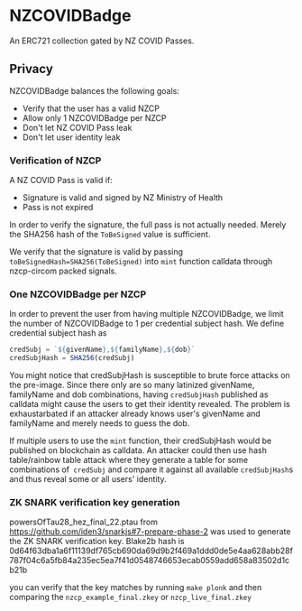 # NZCOVIDBadge

An ERC721 collection gated by NZ COVID Passes.

## Privacy

NZCOVIDBadge balances the following goals:

- Verify that the user has a valid NZCP
- Allow only 1 NZCOVIDBadge per NZCP
- Don't let NZ COVID Pass leak
- Don't let user identity leak

### Verification of NZCP

A NZ COVID Pass is valid if:
- Signature is valid and signed by NZ Ministry of Health
- Pass is not expired

In order to verify the signature, the full pass is not actually needed. Merely the SHA256 hash of the `ToBeSigned` value is sufficient.

We verify that the signature is valid by passing `toBeSignedHash=SHA256(ToBeSigned)` into `mint` function calldata through nzcp-circom packed signals.

### One NZCOVIDBadge per NZCP

In order to prevent the user from having multiple NZCOVIDBadge, we limit the number of NZCOVIDBadge to 1 per credential subject hash. We define credential subject hash as

```javascript
credSubj = `${givenName},${familyName},${dob}`
credSubjHash = SHA256(credSubj)
```

You might notice that credSubjHash is susceptible to brute force attacks on the pre-image. Since there only are so many latinized givenName, familyName and dob combinations, having `credSubjHash` published as calldata might cause the users to get their identity revealed. The problem is exhaustarbated if an attacker already knows user's givenName and familyName and merely needs to guess the dob.

If multiple users to use the `mint` function, their credSubjHash would be published on blockchain as calldata. An attacker could then use hash table/rainbow table attack where they generate a table for some combinations of` credSubj` and compare it against all available `credSubjHash`s and thus reveal some or all users' identity.


### ZK SNARK verification key generation
powersOfTau28_hez_final_22.ptau from https://github.com/iden3/snarkjs#7-prepare-phase-2 was used to generate the ZK SNARK verification key. Blake2b hash is 0d64f63dba1a6f11139df765cb690da69d9b2f469a1ddd0de5e4aa628abb28f787f04c6a5fb84a235ec5ea7f41d0548746653ecab0559add658a83502d1cb21b

you can verify that the key matches by running `make plonk` and then comparing the `nzcp_example_final.zkey` or `nzcp_live_final.zkey`